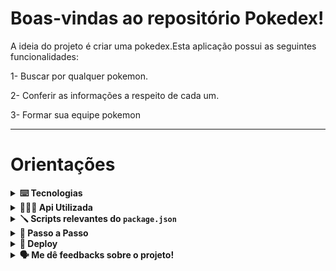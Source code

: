 # Boas-vindas ao repositório Pokedex!

A ideia do projeto é criar uma pokedex.Esta aplicação possui as seguintes funcionalidades:

1- Buscar por qualquer pokemon.

2- Conferir as informações a respeito de cada um.

3- Formar sua equipe pokemon

---
# Orientações

<details>
  <summary>
    <strong>⌨️ Tecnologias</strong>
  </summary>
  
  - **ReactJS**
  
  - **CSS**

</details>

<details>
  <summary>
    <strong>🕵🏽‍♀️ Api Utilizada</strong>
  </summary>
  
  - [API](https://pokeapi.co/)

</details>

<details>
  <summary>
    <strong>🪛 Scripts relevantes do <code>package.json</code></strong>
  </summary><br>

  - `start`: Roda a aplicação;
    - *uso (na raiz do projeto): `npm start`*

</details>

<details>
  <summary>
    <strong>🤝 Passo a Passo</strong>
  </summary><br>

  1. Clone o repositório

  - Use o comando: `git clone git@github.com:msennaa/pokedex.git`
  - Entre na pasta do repositório que você acabou de clonar:
    - `cd pokedex`

  2. Instale as dependências

  - Para isso, use o seguinte comando: `npm install`
  
  3. Subindo a aplicação

  - Para isso, use o seguinte comando na raiz do projeto: `npm start`
  
  </details>
  
<details>
  <summary>
    <strong>🫣 Deploy</strong>
  </summary>
  
  - Quer testar sem clonar o projeto? [Clique aqui!](http://senapoke.herokuapp.com/)
</details>
  
  
  
<details>
  <summary>
    <strong>🗣 Me dê feedbacks sobre o projeto!</strong>
  </summary><br>

  Qualquer tipo de feedback é bem vindo para que eu possa continuar melhorando. 
   - **senamatheusjob@gmail.com**
</details>
